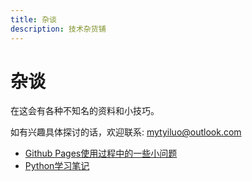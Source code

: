 ```yaml
---
title: 杂谈
description: 技术杂货铺
---
```


# 杂谈
在这会有各种不知名的资料和小技巧。

如有兴趣具体探讨的话，欢迎联系: [mytyiluo@outlook.com](mailto:mytyiluo@outlook.com)

* [Github Pages使用过程中的一些小问题](./others/github-pages-problems)
* [Python学习笔记](./others/python-notebook)